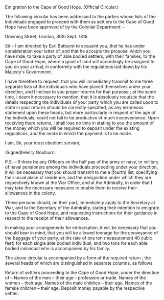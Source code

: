   Emigration to the Cape of Good Hope. (Official Circular.)  The following circular has been addressed to the parties whose lists of the individuals engaged to proceed with them as settlers to the Cape of Good Hope have been approved of by the Colonial Department: –  Downing Street, London, 30th Sept. 1819.  Sir – I am directed by Earl Batburst to acquaint you, that he has under consideration your letter of, and that he accepts the proposal which you have mde, to take a party of able bodied settlers, with their families, to the Cape of Good Hope, where a grant of land will accordingly be assigned to you on your arrival, in conformity with the regulations laid down by his Majesty's Government.  I have therefore to request, that you will immediately transmit to me three separate lists of the individuals who have placed themselves under your direction, and I inclose to you proper returns for that purpose ; at the same time, I deem it necessary to mention, that it is absolutely requisite that the details respecting the individuals of your party which you are called upon to state in your returns should be correctly specified, as any erroneous statement upon these heads, but more particularly in respect of the age of the individuals, could not fail to be productive of much inconvenience. Upon receiving there returns, I shall lose no time in stating to you the amount of the money which you will be required to deposit under the existing regulations, and the mode in which the payment is to be made.  I am, Sir, your most obedient servant,  (Signed)Henry Goulburn.  P.S. – If there be any Officers on the half pay of the army or navy, or military of naval pensioners among the individuals proceeding under your direction, it will be necessary that you should transmit to me a (fourth) list, specifying their usual place of residence, and the designation under which they are respectively known at the War Office, and at the Admiralty, in order that I may take the necessary measures to enable them to receive their allowances in the colony.  These persons should, on their part, immediately apply to the Secretary at War, and to the Secretary of the Admiralty, stating their intention to emigrate to the Cape of Good Hope, and requesting instructions for their guidance in respect to the receipt of their allowances.  In making your arrangements for embarkation, it will be necessary that you should bear in mind, that you will be allowed tonnage for the conveyance of the baggage of your party, at the rate of one ton (measurement 40 cubic feet) for each single able bodied individual, and two tons for each able bodied individual who is accompanied by his family.  The above circular is accompanied by a form of the required return ; the several heads of which are distinguished in separate columns, as follows:  Return of settlers proceeding to the Cape of Good Hope, under the direction of – Names of the men – their age – profession or trade. Names of the women – their age. Names of the male children – their age. Names of the female children – their age. Deposit money payable by the respective settler.  